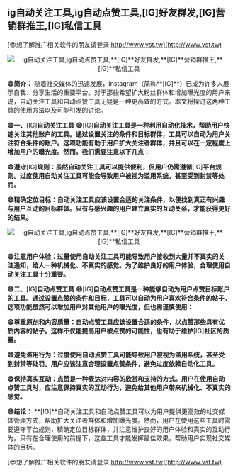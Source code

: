 ## **ig自动关注工具,ig自动点赞工具,**[IG]**好友群发,**[IG]**营销群推王,**[IG]**私信工具**

[😍想了解推广相关软件的朋友请登录 http://www.vst.tw](http://www.vst.tw)

 <center><img src="https://vst.tw/MP4/tuiguang/png/0.png" alt="ig自动关注工具,ig自动点赞工具,**[IG]**好友群发,**[IG]**营销群推王,**[IG]**私信工具"></center>

**😄简介：**
随着社交媒体的迅速发展，Instagram（简称**[IG]**）已成为许多人展示自我、分享生活的重要平台。对于那些希望扩大粉丝群体和增加曝光度的用户来说，自动关注工具和自动点赞工具无疑是一种更高效的方式。本文将探讨这两种工具的使用方法以及可能引发的讨论。

**😄一、**[IG]**自动关注工具**
**😄**[IG]**自动关注工具是一种利用自动化技术，帮助用户快速关注其他账户的工具。通过设置关注的条件和目标群体，工具可以自动为用户关注符合条件的账户。这项功能有助于用户扩大关注者群体，并且可以在一定程度上增加用户的曝光度。然而，我们需要注意以下几点：**

**😄遵守**[IG]**规则：虽然自动关注工具可以提供便利，但用户仍需遵循**[IG]**平台规则。过度使用自动关注工具可能会导致用户被视为滥用系统，甚至受到封禁等处罚。**

**😄精确定位目标：自动关注工具应该设置合适的关注条件，以便找到真正有兴趣与用户互动的目标群体。只有与感兴趣的用户建立真实的互动关系，才能获得更好的结果。**

 <center><img src="https://vst.tw/MP4/tuiguang/png/8.png" alt="ig自动关注工具,ig自动点赞工具,**[IG]**好友群发,**[IG]**营销群推王,**[IG]**私信工具"></center>

**😄注意用户体验：过量使用自动关注工具可能导致用户接收到大量并不真实的关注通知，给人一种机械化、不真实的感觉。为了维护良好的用户体验，合理使用自动关注工具十分重要。**

**😄二、**[IG]**自动点赞工具**
**😄**[IG]**自动点赞工具是一种能够自动为用户点赞目标账户的工具。通过设置点赞的条件和目标，工具可以自动为用户喜欢符合条件的帖子。这项功能虽然可以增加用户对其他用户的曝光度，但也需谨慎使用：**

**😄尊重原创和内容质量：自动点赞工具应该设置合适的条件，以点赞那些具有优质内容的帖子。这样不仅能提高用户被点赞的可能性，也有助于维护**[IG]**社区的质量。**

**😄避免滥用行为：过度使用自动点赞工具可能导致用户被视为滥用系统，甚至受到封禁等处罚。用户应该注意合理设置点赞条件，避免过度依赖自动化工具。**

**😄保持真实互动：点赞是一种表达对内容的欣赏和支持的方式。用户在使用自动点赞工具时，应注意保持真实的互动行为，避免给其他用户带来机械化、不真实的感觉。**

**😄结论：**
**[IG]**自动关注工具和自动点赞工具可以为用户提供更高效的社交媒体管理方式，帮助扩大关注者群体和增加曝光度。然而，用户在使用这些工具时需要遵守平台规则，精确定位目标群体，并注意维护良好的用户体验和真实的互动行为。只有在合理使用的前提下，这些工具才能发挥最佳效果，帮助用户实现社交媒体的目标。

[😍想了解推广相关软件的朋友请登录 http://www.vst.tw](http://www.vst.tw)




